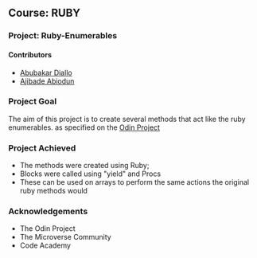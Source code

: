 ## Course: RUBY
### Project: Ruby-Enumerables

#### Contributors
* [Abubakar Diallo](https://github.com/abruzy)
* [Ajibade Abiodun](https://github.com/Tripple-A)

### Project Goal

The aim of this project is to create several methods that act like the ruby enumerables.  as specified on the [Odin Project](https://theodinproject.com/courses/ruby-programming/lessons/advanced-building-blocks)


### Project Achieved
* The methods were created using Ruby;
* Blocks were called using "yield" and Procs
* These can be used on arrays to perform the same actions the original ruby methods would

### Acknowledgements
* The Odin Project
* The Microverse Community
* Code Academy
